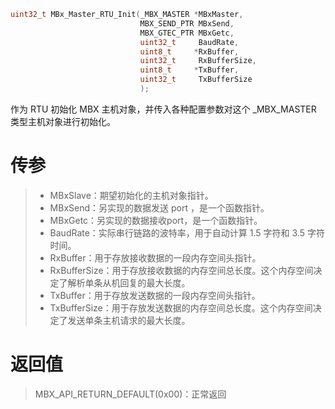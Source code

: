 ```c
uint32_t MBx_Master_RTU_Init(_MBX_MASTER *MBxMaster, 
                             MBX_SEND_PTR MBxSend,
                             MBX_GTEC_PTR MBxGetc,
                             uint32_t     BaudRate,
                             uint8_t     *RxBuffer,
                             uint32_t     RxBufferSize,
                             uint8_t     *TxBuffer,
                             uint32_t     TxBufferSize
                             );
```

作为 RTU 初始化 MBX 主机对象，并传入各种配置参数对这个 _MBX_MASTER 类型主机对象进行初始化。

# 传参

> - MBxSlave：期望初始化的主机对象指针。
> - MBxSend：另实现的数据发送 port ，是一个函数指针。
> - MBxGetc：另实现的数据接收port，是一个函数指针。
> - BaudRate：实际串行链路的波特率，用于自动计算 1.5 字符和 3.5 字符时间。
> - RxBuffer：用于存放接收数据的一段内存空间头指针。
> - RxBufferSize：用于存放接收数据的内存空间总长度。这个内存空间决定了解析单条从机回复的最大长度。
> - TxBuffer：用于存放发送数据的一段内存空间头指针。
> - TxBufferSize：用于存放发送数据的内存空间总长度。这个内存空间决定了发送单条主机请求的最大长度。

# 返回值

> MBX_API_RETURN_DEFAULT(0x00)：正常返回
